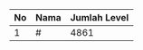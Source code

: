 | No | Nama            | Jumlah Level |
|----|-----------------|--------------|
| 1  | #    |    4861        |
